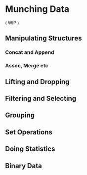 # Munching Data

( WIP )

## Manipulating Structures

### Concat and Append

### Assoc, Merge etc

## Lifting and Dropping

## Filtering and Selecting

## Grouping

## Set Operations

## Doing Statistics

## Binary Data
